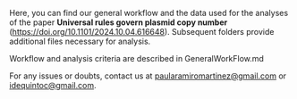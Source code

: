 Here, you can find our general workflow and the data used for the analyses of the paper __Universal rules govern plasmid copy number__ (https://doi.org/10.1101/2024.10.04.616648). Subsequent folders provide additional files necessary for analysis.

Workflow and analysis criteria are described in GeneralWorkFlow.md

For any issues or doubts, contact us at paularamiromartinez@gmail.com or idequintoc@gmail.com.

